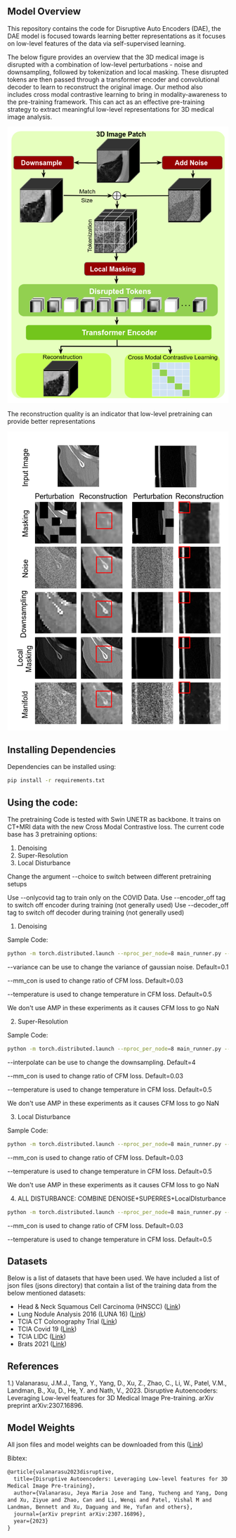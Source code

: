 
## Model Overview

This repository contains the code for Disruptive Auto Encoders (DAE), the DAE model is focused towards learning better representations as it focuses on low-level features of the data via self-supervised learning.

The below figure provides an overview that the 3D medical image is disrupted with a combination of low-level perturbations - noise and downsampling, followed by tokenization and local masking. These disrupted tokens are then passed through a transformer encoder and convolutional decoder to learn to reconstruct the original image. Our method also includes cross modal contrastive learning to bring in modality-awareness to the pre-training framework. This can act as an effective pre-training strategy to extract meaningful low-level representations for 3D medical image analysis.


![](figs/dae_overview.png)


The reconstruction quality is an indicator that low-level pretraining can provide better representations


![](figs/dae_recon.png)

## Installing Dependencies

Dependencies can be installed using:

```bash
pip install -r requirements.txt
```

## Using the code:

The pretraining Code is tested with Swin UNETR as backbone. It trains on CT+MRI data with the new Cross Modal Contrastive loss. The current code base has 3 pretraining options:

1) Denoising
2) Super-Resolution
3) Local Disturbance

Change the argument --choice to switch between different pretraining setups

Use --onlycovid tag to train only on the COVID Data.
Use --encoder_off tag to switch off encoder during training (not generally used)
Use --decoder_off tag to switch off decoder during training (not generally used)

1) Denoising

Sample Code:

```bash
python -m torch.distributed.launch --nproc_per_node=8 main_runner.py --batch_size=2 --sw_batch_size=1 --mask_ratio=0.6 --epoch=300 --mask_patch_size=16 --img_size=96 --min_lr=1e-5 --warmpup_epoch=4 --loss_type=all_img --base_lr=1e-4 --warmup_lr=1e-6 --weight_decay=0.05 --cache_dataset --cache_rate=1 --model_type=swin_skip --save_freq=5 --print_freq=1 --log_dir="./logdir/swin_denoise_mm" --output="./output/swin_denoise_mm" --thread_loader --out_channels=1 --choice "denoise" --variance 0.1 --mm_con 0.03 --temperature 0.5 --amp_opt_level="O0"
```

--variance can be use to change the variance of gaussian noise. Default=0.1 

--mm_con is used to change ratio of CFM loss. Default=0.03 

--temperature is used to change temperature in CFM loss. Default=0.5

We don't use AMP in these experiments as it causes CFM loss to go NaN 

2) Super-Resolution

Sample Code:

```bash
python -m torch.distributed.launch --nproc_per_node=8 main_runner.py --batch_size=2 --sw_batch_size=1 --mask_ratio=0.6 --epoch=300 --mask_patch_size=16 --img_size=96 --min_lr=1e-5 --warmpup_epoch=4 --loss_type=all_img --base_lr=1e-4 --warmup_lr=1e-6 --weight_decay=0.05 --cache_dataset --cache_rate=1 --model_type=swin_skip --save_freq=5 --print_freq=1 --log_dir="./logdir/swin_superres_mm" --output="./output/swin_superres_mm" --thread_loader --out_channels=1 --choice "superres" --interpolate 4 --mm_con 0.03 --temperature 0.5 --amp_opt_level="O0"
```

--interpolate can be use to change the downsampling. Default=4

--mm_con is used to change ratio of CFM loss. Default=0.03 

--temperature is used to change temperature in CFM loss. Default=0.5

We don't use AMP in these experiments as it causes CFM loss to go NaN 

3) Local Disturbance


Sample Code:

```bash
python -m torch.distributed.launch --nproc_per_node=8 main_runner.py --batch_size=2 --sw_batch_size=1 --mask_ratio=0.6 --epoch=300 --mask_patch_size=16 --img_size=96 --min_lr=1e-5 --warmpup_epoch=4 --loss_type=all_img --base_lr=1e-4 --warmup_lr=1e-6 --weight_decay=0.05 --cache_dataset --cache_rate=1 --model_type=swin_skip --save_freq=5 --print_freq=1 --log_dir="./logdir/swin_LD_mm" --output="./output/swin_LD_mm" --thread_loader --out_channels=1 --choice "LD" --mm_con 0.03 --temperature 0.5 --amp_opt_level="O0"
```

--mm_con is used to change ratio of CFM loss. Default=0.03 

--temperature is used to change temperature in CFM loss. Default=0.5

We don't use AMP in these experiments as it causes CFM loss to go NaN 

4) ALL DISTURBANCE: COMBINE DENOISE+SUPERRES+LocalDIsturbance

```bash
python -m torch.distributed.launch --nproc_per_node=8 main_runner.py --batch_size=2 --sw_batch_size=1 --mask_ratio=0.6 --epoch=1000 --mask_patch_size=16 --img_size=96 --min_lr=1e-5 --warmpup_epoch=4 --loss_type=all_img --base_lr=1e-4 --warmup_lr=1e-6 --weight_decay=0.05 --cache_dataset --cache_rate=1 --model_type=swin_skip --save_freq=5 --print_freq=1 --log_dir="./logdir/swin_COMB_mm" --output="./output/swin_COMB_mm" --thread_loader --out_channels=1 --choice "all" --variance 0.1 --mm_con 0.03 --temperature 0.5 --amp_opt_level="O0"
```

--mm_con is used to change ratio of CFM loss. Default=0.03 

--temperature is used to change temperature in CFM loss. Default=0.5

## Datasets

Below is a list of datasets that have been used. We have included a list of json files (jsons directory) that contain a list of the training data from the below mentioned datasets:

- Head & Neck Squamous Cell Carcinoma (HNSCC) ([Link](https://wiki.cancerimagingarchive.net/display/Public/HNSCC))
- Lung Nodule Analysis 2016 (LUNA 16) ([Link](https://luna16.grand-challenge.org/Data/)) 
- TCIA CT Colonography Trial ([Link](https://wiki.cancerimagingarchive.net/display/Public/CT+COLONOGRAPHY/))
- TCIA Covid 19 ([Link](https://wiki.cancerimagingarchive.net/display/Public/CT+Images+in+COVID-19/))
- TCIA LIDC ([Link](https://wiki.cancerimagingarchive.net/display/Public/LIDC-IDRI/))
- Brats 2021 ([Link](http://braintumorsegmentation.org/))

## References

1.) Valanarasu, J.M.J., Tang, Y., Yang, D., Xu, Z., Zhao, C., Li, W., Patel, V.M., Landman, B., Xu, D., He, Y. and Nath, V., 2023. Disruptive Autoencoders: Leveraging Low-level features for 3D Medical Image Pre-training. arXiv preprint arXiv:2307.16896.

## Model Weights

All json files and model weights can be downloaded from this ([Link](https://drive.google.com/drive/folders/1_EFLbOWn8E6fVUnFVfT4BNNFMlz7RCpM?usp=sharing))

Bibtex:
```commandline
@article{valanarasu2023disruptive,
  title={Disruptive Autoencoders: Leveraging Low-level features for 3D Medical Image Pre-training},
  author={Valanarasu, Jeya Maria Jose and Tang, Yucheng and Yang, Dong and Xu, Ziyue and Zhao, Can and Li, Wenqi and Patel, Vishal M and Landman, Bennett and Xu, Daguang and He, Yufan and others},
  journal={arXiv preprint arXiv:2307.16896},
  year={2023}
}

```